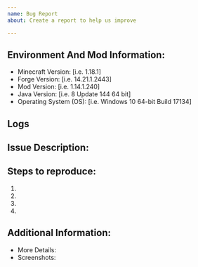 ```yaml
---
name: Bug Report
about: Create a report to help us improve

---
```


<!--

Have you read the project's Issue Guidelines? By filing an Issue, you are expected to comply with it (refer to the "Reporting Bugs" Section of the Guidelines), including treating everyone with respect: https://github.com/sweetrpg/HotBeanJuice/blob/master/.github/CONTRIBUTING.md

This header will not be reflected upon submitting this issue.

-->

## Environment And Mod Information:

* Minecraft Version: [i.e. 1.18.1]
* Forge Version: [i.e. 14.21.1.2443]
* Mod Version: [i.e. 1.14.1.240]
* Java Version: [i.e. 8 Update 144 64 bit]
* Operating System (OS): [i.e. Windows 10 64-bit Build 17134]

## Logs


## Issue Description:



## Steps to reproduce:

1. 
2. 
3. 
4.

## Additional Information:

- More Details: 
- Screenshots:

